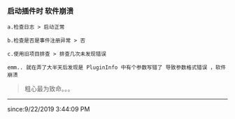 
### 启动插件时 软件崩溃 ###

	a.检查日志 > 启动正常

	b.检查是否是事件注册异常 > 否

	c.使用旧项目排查 > 排查几次未发现错误

	emm.. 就在弄了大半天后发现是 PluginInfo 中有个参数写错了 导致参数格式错误 ，软件崩溃



> 粗心最为致命。。。 


----------

since:9/22/2019 3:44:09 PM 